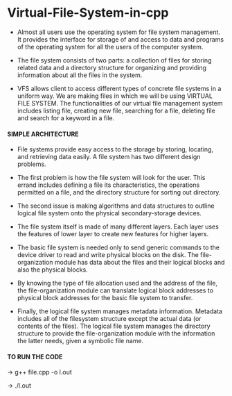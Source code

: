 # Virtual-File-System-in-cpp
* Almost all users use the operating system for file system management. It provides the interface for storage of and access to data and programs of the operating system for all     the users of the computer system.

* The file system consists of two parts: a collection of files for storing related data and a directory structure for organizing and providing information about all the files in     the system.

* VFS allows client to access different types of concrete file systems in a uniform way. We are making files in which we will be using VIRTUAL FILE SYSTEM. The functionalities of   our virtual file management system includes listing file, creating new file, searching for a file, deleting file and search for a keyword in a file.

#### SIMPLE ARCHITECTURE 

* File systems provide easy access to the storage by storing, locating, and retrieving data easily. A file system has two different design problems.

* The first problem is how the file system will look for the user. This errand includes defining a file its characteristics, the operations permitted on a file, and the directory   structure for sorting out directory.

* The second issue is making algorithms and data structures to outline logical file system onto the physical secondary-storage devices.

* The file system itself is made of many different layers. Each layer uses the features of lower layer to create new features for higher layers.

* The basic file system is needed only to send generic commands to the device driver to read and write physical blocks on the disk. The file-organization module has data about the   files and their logical blocks and also the physical blocks.

* By knowing the type of file allocation used and the address of the file, the file-organization module can translate logical block addresses to physical block addresses for the     basic file system to transfer.  

* Finally, the logical file system manages metadata information. Metadata includes all of the filesystem structure except the actual data (or contents of the files). The logical     file system manages the directory structure to provide the file-organization module with the information the latter needs, given a symbolic file name.

#### TO RUN THE CODE 

  -> g++ file.cpp -o l.out

  -> ./l.out
